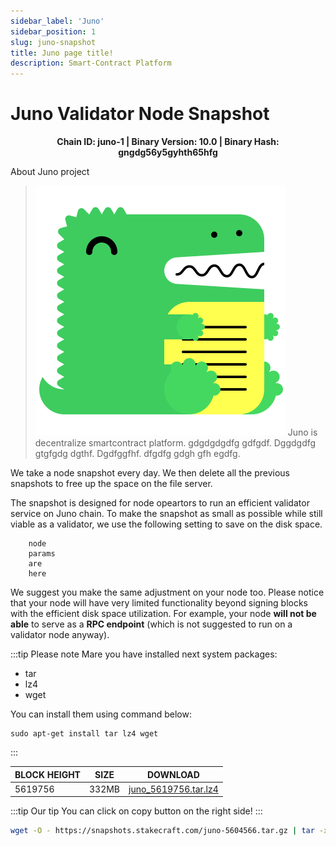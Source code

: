 ```yaml
---
sidebar_label: 'Juno'
sidebar_position: 1
slug: juno-snapshot
title: Juno page title!
description: Smart-Contract Platform
---
```


# Juno Validator Node Snapshot
**<center>Chain ID: juno-1 | Binary Version: 10.0 | Binary Hash: gngdg56y5gyhth65hfg</center>**

About Juno project



> ![GitHub Logo](/img/logo.svg) Juno is decentralize smartcontract platform. gdgdgdgdfg gdfgdf. Dggdgdfg gtgfgdg dgthf. Dgdfggfhf. dfgdfg gdgh gfh egdfg.

We take a node snapshot every day. We then delete all the previous snapshots to free up the space on the file server.

The snapshot is designed for node opeartors to run an efficient validator service on Juno chain. To make the snapshot as small as possible while still viable as a validator, we use the following setting to save on the disk space.
```
    node 
    params 
    are 
    here
```
We suggest you make the same adjustment on your node too. Please notice that your node will have very limited functionality beyond signing blocks with the efficient disk space utilization. For example, your node **will not be able** to serve as a **RPC endpoint** (which is not suggested to run on a validator node anyway).

:::tip Please note
Mare you have installed next system packages:

* tar
* lz4
* wget

You can install them using command below:
```
sudo apt-get install tar lz4 wget
```
:::

| BLOCK HEIGHT | SIZE  | DOWNLOAD |
| -------      | ---   | ---      |
| 5619756      | 332MB | [juno_5619756.tar.lz4](https://snapshots.stakecraft.com/juno-5604566.tar.gz) |

:::tip Our tip
You can click on copy button on the right side!
:::
```bash
wget -O - https://snapshots.stakecraft.com/juno-5604566.tar.gz | tar -xzvf -C ~/.juno/
```